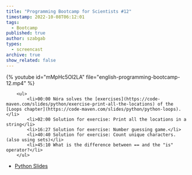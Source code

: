 ```yaml
---
title: "Programming Bootcamp for Scientists #12"
timestamp: 2022-10-08T06:12:01
tags:
  - Bootcamp
published: true
author: szabgab
types:
  - screencast
archive: true
show_related: false
---
```



{% youtube id="mMpHc5Ol2LA" file="english-programming-bootcamp-12.mp4" %}

        <ul>
            <li>00:00 Nóra solves the [exercises](https://code-maven.com/slides/python/exercise-print-all-the-locations) of the [Loops chapter](https://code-maven.com/slides/python/python-loops).</li>
            <li>02:00 Solution for exercise: Print all the locations in a string</li>
            <li>16:27 Solution for exercise: Number guessing game.</li>
            <li>40:40 Solution for exercise: Count unique characters. (also using sets)</li>
            <li>45:10 What is the difference between == and the "is" operator?</li>
        </ul>

* [Python Slides](/slides/python)

